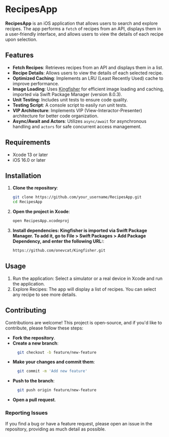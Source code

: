 # RecipesApp

**RecipesApp** is an iOS application that allows users to search and explore recipes. The app performs a `fetch` of recipes from an API, displays them in a user-friendly interface, and allows users to view the details of each recipe upon selection.

## Features

- **Fetch Recipes**: Retrieves recipes from an API and displays them in a list.
- **Recipe Details**: Allows users to view the details of each selected recipe.
- **Optimized Caching**: Implements an LRU (Least Recently Used) cache to improve performance.
- **Image Loading**: Uses [Kingfisher](https://github.com/onevcat/Kingfisher) for efficient image loading and caching, imported via Swift Package Manager (version 8.0.3).
- **Unit Testing**: Includes unit tests to ensure code quality.
- **Testing Script**: A console script to easily run unit tests.
- **VIP Architecture**: Implements VIP (View-Interactor-Presenter) architecture for better code organization.
- **Async/Await and Actors**: Utilizes `async/await` for asynchronous handling and `actors` for safe concurrent access management.

## Requirements

- Xcode 13 or later
- iOS 16.0 or later

## Installation

1. **Clone the repository**:

   ```bash
   git clone https://github.com/your_username/RecipesApp.git
   cd RecipesApp
2. **Open the project in Xcode**:
   
    ```bash
    open RecipesApp.xcodeproj
4. **Install dependencies: Kingfisher is imported via Swift Package Manager. 
To add it, go to File > Swift Packages > Add Package Dependency, and enter the following URL:**:
    ```bash
    https://github.com/onevcat/Kingfisher.git
## Usage
1. Run the application: Select a simulator or a real device in Xcode and run the application.
2. Explore Recipes: The app will display a list of recipes. You can select any recipe to see more details.

## Contributing

Contributions are welcome! This project is open-source, and if you'd like to contribute, please follow these steps:

- **Fork the repository**.
- **Create a new branch**:
  ```bash
    git checkout -b feature/new-feature
    ```
- **Make your changes and commit them**:
  ```bash
    git commit -m 'Add new feature'
    ```
- **Push to the branch**:
  ```bash
    git push origin feature/new-feature
    ```
- **Open a pull request**.

### Reporting Issues

If you find a bug or have a feature request, please open an issue in the repository, providing as much detail as possible.
